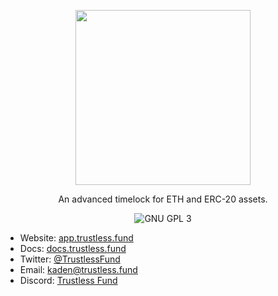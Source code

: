 <p align="center"><img src="https://i.imgur.com/AI6KLt7.png" width="280px"/></p>
<p align="center">An advanced timelock for ETH and ERC-20 assets.</p>
<p align="center">
  <img src="https://img.shields.io/github/license/trustless-fund/trustless-fund" alt="GNU GPL 3">
</p>

- Website: [app.trustless.fund](https://app.trustless.fund/)
- Docs: [docs.trustless.fund](https://docs.trustless.fund/)
- Twitter: [@TrustlessFund](https://twitter.com/TrustlessFund)
- Email: [kaden@trustless.fund](mailto:kaden@trustless.fund)
- Discord: [Trustless Fund](https://discord.gg/9U35sFb)